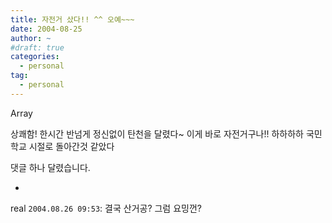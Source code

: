 ```yaml
---
title: 자전거 샀다!! ^^ 오예~~~
date: 2004-08-25
author: ~
#draft: true
categories:
  - personal
tag:
  - personal
---
```




Array

상쾌함!
한시간 반넘게 정신없이 탄천을 달렸다~
이게 바로 자전거구나!!
하하하하
국민학교 시절로 돌아간것 같았다


 댓글 하나 달렸습니다.

- 
 real `2004.08.26 09:53`: 
결국 산거공? 그럼 요밍껀?




